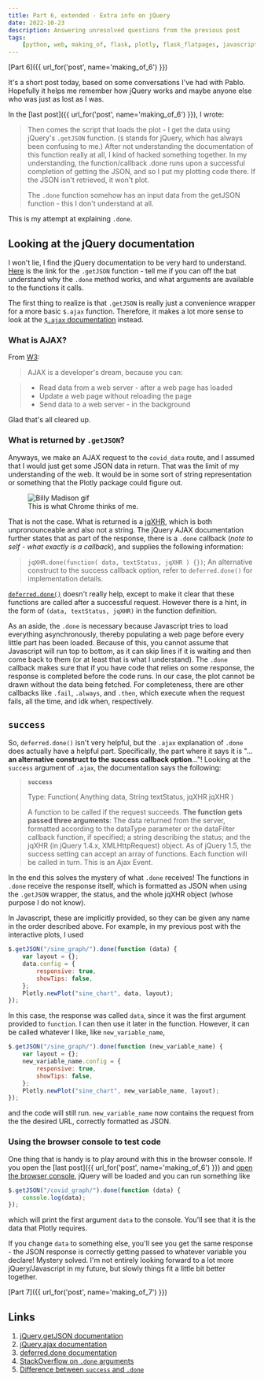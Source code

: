 ```yaml
---
title: Part 6, extended - Extra info on jQuery
date: 2022-10-23
description: Answering unresolved questions from the previous post
tags:
    [python, web, making_of, flask, plotly, flask_flatpages, javascript, jQuery]
---
```


[Part 6]({{ url_for('post', name='making_of_6') }})

It's a short post today, based on some conversations I've had with Pablo.
Hopefully it helps me remember how jQuery works and maybe anyone else who was
just as lost as I was.

In the [last post]({{ url_for('post', name='making_of_6') }}), I wrote:

> Then comes the script that loads the plot - I get the data using jQuery's
> `.getJSON` function. (`$` stands for jQuery, which has always been confusing
> to me.) After not understanding the documentation of this function really at
> all, I kind of hacked something together. In my understanding, the
> function/callback .done runs upon a successful completion of getting the JSON,
> and so I put my plotting code there. If the JSON isn't retrieved, it won't
> plot.
>
> The `.done` function somehow has an input data from the getJSON function -
> this I don't understand at all.

This is my attempt at explaining `.done`.

## Looking at the jQuery documentation

I won't lie, I find the jQuery documentation to be very hard to understand.
[Here](https://api.jquery.com/jquery.getjson/) is the link for the `.getJSON`
function - tell me if you can off the bat understand why the `.done` method
works, and what arguments are available to the functions it calls.

The first thing to realize is that `.getJSON` is really just a convenience
wrapper for a more basic `$.ajax` function. Therefore, it makes a lot more sense
to look at the [`$.ajax` documentation](https://api.jquery.com/jQuery.ajax/)
instead.

### What is AJAX?

From [W3](https://www.w3schools.com/whatis/whatis_ajax.asp):

> AJAX is a developer's dream, because you can:

> -   Read data from a web server - after a web page has loaded
> -   Update a web page without reloading the page
> -   Send data to a web server - in the background

Glad that's all cleared up.

### What is returned by `.getJSON`?

Anyways, we make an AJAX request to the `covid_data` route, and I assumed that I
would just get some JSON data in return. That was the limit of my understanding
of the web. It would be in some sort of string representation or something that
the Plotly package could figure out.

<figure>
<img async src="https://media0.giphy.com/media/HX7pvh1mIqImc/giphy.gif" alt="Billy Madison gif">
<figcaption>This is what Chrome thinks of me.</figcaption>
</figure>

That is not the case. What is returned is a
[jqXHR](https://api.jquery.com/Types/#jqXHR:~:text=Mozilla%20Developer%20Network-,jqXHR,For%20more%20information%2C%20see%20the%20jqXHR%20section%20of%20the%20%24.ajax%20entry,-Thenable),
which is both unpronounceable and also not a string. The jQuery AJAX
documentation further states that as part of the response, there is a `.done`
callback (_note to self - what exactly is a callback_), and supplies the
following information:

> `jqXHR.done(function( data, textStatus, jqXHR ) {})`; An alternative construct
> to the success callback option, refer to `deferred.done()` for implementation
> details.

[`deferred.done()`](https://api.jquery.com/deferred.done) doesn't really help,
except to make it clear that these functions are called after a successful
request. However there is a hint, in the form of `(data, textStatus, jqXHR)` in
the function definition.

As an aside, the `.done` is necessary because Javascript tries to load
everything asynchronously, thereby populating a web page before every little
part has been loaded. Because of this, you cannot assume that Javascript will
run top to bottom, as it can skip lines if it is waiting and then come back to
them (or at least that is what I understand). The `.done` callback makes sure
that if you have code that relies on some response, the response is completed
before the code runs. In our case, the plot cannot be drawn without the data
being fetched. For completeness, there are other callbacks like `.fail`,
`.always`, and `.then`, which execute when the request fails, all the time, and
idk when, respectively.

## `success`

So, `deferred.done()` isn't very helpful, but the `.ajax` explanation of `.done`
does actually have a helpful part. Specifically, the part where it says it is
"... **an alternative construct to the success callback option**..."! Looking at
the `success` argument of `.ajax`, the documentation says the following:

> **`success`**
>
> Type: Function( Anything data, String textStatus, jqXHR jqXHR )
>
> A function to be called if the request succeeds. **The function gets passed
> three arguments**: The data returned from the server, formatted according to
> the dataType parameter or the dataFilter callback function, if specified; a
> string describing the status; and the jqXHR (in jQuery 1.4.x, XMLHttpRequest)
> object. As of jQuery 1.5, the success setting can accept an array of
> functions. Each function will be called in turn. This is an Ajax Event.

In the end this solves the mystery of what `.done` receives! The functions in
`.done` receive the response itself, which is formatted as JSON when using the
`.getJSON` wrapper, the status, and the whole jqXHR object (whose purpose I do
not know).

In Javascript, these are implicitly provided, so they can be given any name in
the order described above. For example, in my previous post with the interactive
plots, I used

```javascript
$.getJSON("/sine_graph/").done(function (data) {
    var layout = {};
    data.config = {
        responsive: true,
        showTips: false,
    };
    Plotly.newPlot("sine_chart", data, layout);
});
```

In this case, the response was called `data`, since it was the first argument
provided to `function`. I can then use it later in the function. However, it can
be called whatever I like, like `new_variable_name`,

```javascript
$.getJSON("/sine_graph/").done(function (new_variable_name) {
    var layout = {};
    new_variable_name.config = {
        responsive: true,
        showTips: false,
    };
    Plotly.newPlot("sine_chart", new_variable_name, layout);
});
```

and the code will still run. `new_variable_name` now contains the request from
the the desired URL, correctly formatted as JSON.

### Using the browser console to test code

One thing that is handy is to play around with this in the browser console. If
you open the [last post]({{ url_for('post', name='making_of_6') }}) and
[open the browser console](https://balsamiq.com/support/faqs/browserconsole/),
jQuery will be loaded and you can run something like

```javascript
$.getJSON("/covid_graph/").done(function (data) {
    console.log(data);
});
```

which will print the first argument `data` to the console. You'll see that it is
the data that Plotly requires.

If you change `data` to something else, you'll see you get the same response -
the JSON response is correctly getting passed to whatever variable you declare!
Mystery solved. I'm not entirely looking forward to a lot more jQuery/Javascript
in my future, but slowly things fit a little bit better together.

[Part 7]({{ url_for('post', name='making_of_7') }})

## Links

1. [jQuery.getJSON documentation](https://api.jquery.com/jquery.getjson)
2. [jQuery.ajax documentation](https://api.jquery.com/jQuery.ajax/)
3. [deferred.done documentation](https://api.jquery.com/deferred.done/)
4. [StackOverflow on `.done` arguments](https://stackoverflow.com/questions/13141028/what-arguments-are-supplied-to-the-function-inside-an-ajax-done)
5. [Difference between `success` and `.done`](https://stackoverflow.com/questions/23065907/why-does-jquery-getjson-have-a-success-and-a-done-function)
